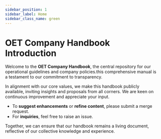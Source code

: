 ```yaml
---
sidebar_position: 1
sidebar_label: Home
sidebar_class_name: green
---
```


# OET Company Handbook Introduction

Welcome to the **OET Company Handbook**, the central repository for our operational guidelines and company policies.this comprehensive manual is a testament to our commitment to transparency.

In alignment with our core values, we make this handbook publicly available, inviting insights and proposals from all corners. We are keen on continuous improvement and appreciate your input.

- To **suggest enhancements** or **refine content**, please submit a merge request.
- For **inquiries**, feel free to raise an issue.

Together, we can ensure that our handbook remains a living document, reflective of our collective knowledge and experience.
